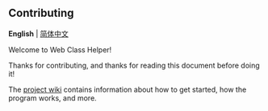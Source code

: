 ## Contributing

**English** | [简体中文](./CONTRIBUTING.zh-Hans.md)

Welcome to Web Class Helper!

Thanks for contributing, and thanks for reading this document before doing it!

The [project wiki](https://github.com/class-tools/Web-Class-Helper/wiki) contains information about how to get started, how the program works, and more.